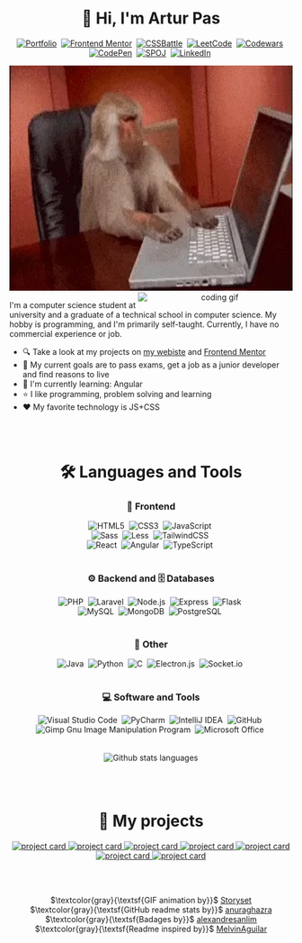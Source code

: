 <div align="center">
<h1 align="center">🐒 Hi, I'm Artur Pas</h1>

[![Portfolio](https://img.shields.io/badge/My_website-202c59?style=for-the-badge&logoColor=white)](https://pas-artur.000webhostapp.com)&nbsp;
[![Frontend Mentor](https://img.shields.io/badge/-Frontend%20Mentor-5F3DC4?style=for-the-badge&logo=FrontendMentor&logoColor=white)](https://www.frontendmentor.io/profile/Pasek108)&nbsp;
[![CSSBattle](https://img.shields.io/badge/CSSBattle-181D23?style=for-the-badge&logo=css3&logoColor=FFDF00)](https://cssbattle.dev/player/artur_pas)&nbsp;
[![LeetCode](https://img.shields.io/badge/-LeetCode-FFA116?style=for-the-badge&logo=LeetCode&logoColor=black)](https://leetcode.com/ArturPas/)&nbsp;
[![Codewars](https://img.shields.io/badge/Codewars-B1361E?style=for-the-badge&logo=codewars&logoColor=white)](https://www.codewars.com/users/Artur%20Pas)&nbsp;
[![CodePen](https://img.shields.io/badge/CodePen-white?style=for-the-badge&logo=codepen&logoColor=black)](https://codepen.io/Pasek108)&nbsp;
[![SPOJ](https://img.shields.io/badge/Spoj-337AB7?style=for-the-badge&logo=spoj&logoColor=white)](https://pl.spoj.com/users/artur_pas/)&nbsp;
[![LinkedIn](https://img.shields.io/badge/LinkedIn-0077B5?style=for-the-badge&logo=linkedin&logoColor=white)](https://www.linkedin.com/in/artur-pas/)&nbsp;

<img alt="coding gif" width="100%" height="400" src="/imgs/monkey_coding.webp">

<br>  

<picture>
  <source align="right" width="275" media="(prefers-color-scheme: dark)" srcset="https://user-images.githubusercontent.com/42617662/235518971-8ec41ee7-4472-430d-902a-f7c48259da1b.gif">
  <source align="right" width="275" media="(prefers-color-scheme: light)" srcset="https://user-images.githubusercontent.com/42617662/235518979-72f4de65-f96f-4276-9b30-f2ff358e17b8.gif">
  <img alt="coding gif" width="275" align="right" src="https://user-images.githubusercontent.com/42617662/235518971-8ec41ee7-4472-430d-902a-f7c48259da1b.gif">
</picture>

<div align="left">

I'm a computer science student at university and a graduate of a technical school in computer science. My hobby is programming, and I'm primarily self-taught. Currently, I have no commercial experience or job.
   
- 🔍 Take a look at my projects on [my webiste](https://pas-artur.000webhostapp.com) and [Frontend Mentor](https://www.frontendmentor.io/profile/Pasek108)
- 🚩 My current goals are to pass exams, get a job as a junior developer and find reasons to live 
- 🌱 I'm currently learning: Angular
- ⭐ I like programming, problem solving and learning
- ❤️ My favorite technology is JS+CSS

</div>
   
<br><br>
</div>

<!-- ------------------- Languages and tools ------------------- -->
<div align="center">
<h1 align="center">🛠️ Languages and Tools</h1>

<h3>🦋 Frontend</h3>
   
![HTML5](https://img.shields.io/badge/-HTML5-E34F26?style=for-the-badge&logo=html5&logoColor=white)&nbsp;
![CSS3](https://img.shields.io/badge/-CSS3-1572B6?style=for-the-badge&logo=css3)&nbsp;
![JavaScript](https://img.shields.io/badge/javascript-%23323330.svg?style=for-the-badge&logo=javascript&logoColor=%23F7DF1E)&nbsp;
<br>
![Sass](https://img.shields.io/badge/-Sass-CC6699?style=for-the-badge&logo=sass&logoColor=white)&nbsp;
![Less](https://img.shields.io/badge/less-2B4C80?style=for-the-badge&logo=less&logoColor=white)&nbsp;
![TailwindCSS](https://img.shields.io/badge/-Tailwind_CSS-38B2AC?style=for-the-badge&logo=tailwind-css&logoColor=white)&nbsp;
<br>
![React](https://img.shields.io/badge/-React-%23404d59?style=for-the-badge&logo=react)&nbsp;
![Angular](https://img.shields.io/badge/angular-%23DD0031.svg?style=for-the-badge&logo=angular&logoColor=white)&nbsp;
![TypeScript](https://img.shields.io/badge/typescript-%23007ACC.svg?style=for-the-badge&logo=typescript&logoColor=white)&nbsp;
<br><br>

<h3>⚙️ Backend and 🗄️ Databases</h3>
   
![PHP](https://img.shields.io/badge/php-%23777BB4.svg?style=for-the-badge&logo=php&logoColor=white)&nbsp;
![Laravel](https://img.shields.io/badge/laravel-%23FF2D20.svg?style=for-the-badge&logo=laravel&logoColor=white)&nbsp;
![Node.js](https://img.shields.io/badge/node.js-339933.svg?style=for-the-badge&logo=nodedotjs&logoColor=white)&nbsp;
![Express](https://img.shields.io/badge/express-000000.svg?style=for-the-badge&logo=express&logoColor=white)&nbsp;
![Flask](https://img.shields.io/badge/flask-%23000.svg?style=for-the-badge&logo=flask&logoColor=white)&nbsp;
<br>
![MySQL](https://img.shields.io/badge/-MySQL-00000F?style=for-the-badge&logo=mysql)&nbsp;
![MongoDB](https://img.shields.io/badge/-MongoDB-47A248?style=for-the-badge&logo=mongodb&logoColor=white)&nbsp;
![PostgreSQL](https://img.shields.io/badge/postgres-%23316192.svg?style=for-the-badge&logo=postgresql&logoColor=white)&nbsp;
<br><br>
   
<h3>📑 Other</h3>
   
![Java](https://img.shields.io/badge/java-%23ED8B00.svg?style=for-the-badge&logo=openjdk&logoColor=white)&nbsp;
![Python](https://img.shields.io/badge/python-3670A0?style=for-the-badge&logo=python&logoColor=ffdd54)&nbsp;
![C](https://img.shields.io/badge/c-%2300599C.svg?style=for-the-badge&logo=c&logoColor=white)&nbsp;
![Electron.js](https://img.shields.io/badge/Electron-191970?style=for-the-badge&logo=Electron&logoColor=white)&nbsp;
![Socket.io](https://img.shields.io/badge/Socket.io-black?style=for-the-badge&logo=socket.io&badgeColor=010101)&nbsp;
<br><br>

<h3>💻 Software and Tools</h3>
   
![Visual Studio Code](https://img.shields.io/badge/-VSCODE-007ACC?style=for-the-badge&&logo=visual-studio-code&logoColor=white)&nbsp;
![PyCharm](https://img.shields.io/badge/pycharm-143?style=for-the-badge&logo=pycharm&logoColor=black&color=black&labelColor=green)&nbsp;
![IntelliJ IDEA](https://img.shields.io/badge/IntelliJIDEA-000000.svg?style=for-the-badge&logo=intellij-idea&logoColor=white)&nbsp;
![GitHub](https://img.shields.io/badge/-GitHub-181717?style=for-the-badge&logo=github)&nbsp;
![Gimp Gnu Image Manipulation Program](https://img.shields.io/badge/gimp-5C5543?style=for-the-badge&logo=gimp&logoColor=white)&nbsp;
![Microsoft Office](https://img.shields.io/badge/-MS%20Office-D83B01?style=for-the-badge&logo=microsoft-office&logoColor=white)&nbsp;
<br><br>

<picture>
  <source media="(prefers-color-scheme: dark)" srcset="https://pasek108-5b3r.vercel.app/api/top-langs/?username=Pasek108&show_icons=true&theme=github_dark&layout=compact&size_weight=0.5&count_weight=0.5&card_width=750&langs_count=10">
  <source media="(prefers-color-scheme: light)" srcset="https://pasek108-5b3r.vercel.app/api/top-langs/?username=Pasek108&show_icons=true&layout=compact&size_weight=0.5&count_weight=0.5&card_width=750&langs_count=10">
  <img align="center" alt="Github stats languages" src="https://pasek108-5b3r.vercel.app/api/top-langs/?username=Pasek108&show_icons=true&theme=github_dark&layout=compact&size_weight=0.5&count_weight=0.5&card_width=750&langs_count=10" />
</picture>

<br><br>
</div>

<!-- ------------------- My projects ------------------- -->
<div align="center">
<h1 align="center">📂 My projects</h1>

<a href="https://github.com/Pasek108/TicTacToe">
<picture>
  <source media="(prefers-color-scheme: dark)" srcset="https://pasek108-5b3r.vercel.app/api/pin/?username=Pasek108&repo=TicTacToe&theme=github_dark&icon_color=F8D866">
  <source media="(prefers-color-scheme: light)" srcset="https://pasek108-5b3r.vercel.app/api/pin/?username=Pasek108&repo=TicTacToe">
  <img alt="project card" src="https://pasek108-5b3r.vercel.app/api/pin/?username=Pasek108&repo=TicTacToe&theme=github_dark&icon_color=F8D866" />
</picture>
</a>
   
<a href="https://github.com/Pasek108/BeFunge93Interpreter">
<picture>
  <source media="(prefers-color-scheme: dark)" srcset="https://pasek108-5b3r.vercel.app/api/pin/?username=Pasek108&repo=BeFunge93Interpreter&theme=github_dark&icon_color=F8D866">
  <source media="(prefers-color-scheme: light)" srcset="https://pasek108-5b3r.vercel.app/api/pin/?username=Pasek108&repo=BeFunge93Interpreter">
  <img alt="project card" src="https://pasek108-5b3r.vercel.app/api/pin/?username=Pasek108&repo=BeFunge93Interpreter&theme=github_dark&icon_color=F8D866" />
</picture>
</a>   
   
<a href="https://github.com/Pasek108/GoblinSlayer">
<picture>
  <source media="(prefers-color-scheme: dark)" srcset="https://pasek108-5b3r.vercel.app/api/pin/?username=Pasek108&repo=GoblinSlayer&theme=github_dark&icon_color=F8D866">
  <source media="(prefers-color-scheme: light)" srcset="https://pasek108-5b3r.vercel.app/api/pin/?username=Pasek108&repo=GoblinSlayer">
  <img alt="project card" src="https://pasek108-5b3r.vercel.app/api/pin/?username=Pasek108&repo=GoblinSlayer&theme=github_dark&icon_color=F8D866" />
</picture>
</a>
   
<a href="https://github.com/Pasek108/Weather">
<picture>
  <source media="(prefers-color-scheme: dark)" srcset="https://pasek108-5b3r.vercel.app/api/pin/?username=Pasek108&repo=Weather&theme=github_dark&icon_color=F8D866">
  <source media="(prefers-color-scheme: light)" srcset="https://pasek108-5b3r.vercel.app/api/pin/?username=Pasek108&repo=Weather">
  <img alt="project card" src="https://pasek108-5b3r.vercel.app/api/pin/?username=Pasek108&repo=Weather&theme=github_dark&icon_color=F8D866" />
</picture>
</a>
   
<a href="https://github.com/Pasek108/ConnectGame">
<picture>
  <source media="(prefers-color-scheme: dark)" srcset="https://pasek108-5b3r.vercel.app/api/pin/?username=Pasek108&repo=ConnectGame&theme=github_dark&icon_color=F8D866">
  <source media="(prefers-color-scheme: light)" srcset="https://pasek108-5b3r.vercel.app/api/pin/?username=Pasek108&repo=ConnectGame">
  <img alt="project card" src="https://pasek108-5b3r.vercel.app/api/pin/?username=Pasek108&repo=ConnectGame&theme=github_dark&icon_color=F8D866" />
</picture>
</a>
   
<a href="https://github.com/Pasek108/DeerKiller">
<picture>
  <source media="(prefers-color-scheme: dark)" srcset="https://pasek108-5b3r.vercel.app/api/pin/?username=Pasek108&repo=DeerKiller&theme=github_dark&icon_color=F8D866">
  <source media="(prefers-color-scheme: light)" srcset="https://pasek108-5b3r.vercel.app/api/pin/?username=Pasek108&repo=DeerKiller">
  <img alt="project card" src="https://pasek108-5b3r.vercel.app/api/pin/?username=Pasek108&repo=DeerKiller&theme=github_dark&icon_color=F8D866" />
</picture>
</a>
   
<a href="https://github.com/Pasek108/TimeApp">
<picture>
  <source media="(prefers-color-scheme: dark)" srcset="https://pasek108-5b3r.vercel.app/api/pin/?username=Pasek108&repo=TimeApp&theme=github_dark&icon_color=F8D866">
  <source media="(prefers-color-scheme: light)" srcset="https://pasek108-5b3r.vercel.app/api/pin/?username=Pasek108&repo=TimeApp">
  <img alt="project card" src="https://pasek108-5b3r.vercel.app/api/pin/?username=Pasek108&repo=TimeApp&theme=github_dark&icon_color=F8D866" />
</picture>
</a> 
   
<br><br>
</div>

<!-- ------------------- Links ------------------- -->
<div align="center">
   
$\textcolor{gray}{\textsf{GIF animation by}}$ [Storyset](https://storyset.com/work)<br>
$\textcolor{gray}{\textsf{GitHub readme stats by}}$ [anuraghazra](https://github.com/anuraghazra/github-readme-stats)<br>
$\textcolor{gray}{\textsf{Badages by}}$ [alexandresanlim](https://github.com/alexandresanlim/Badges4-README.md-Profile)<br>
$\textcolor{gray}{\textsf{Readme inspired by}}$ [MelvinAguilar](https://github.com/MelvinAguilar)<br>

</div>


